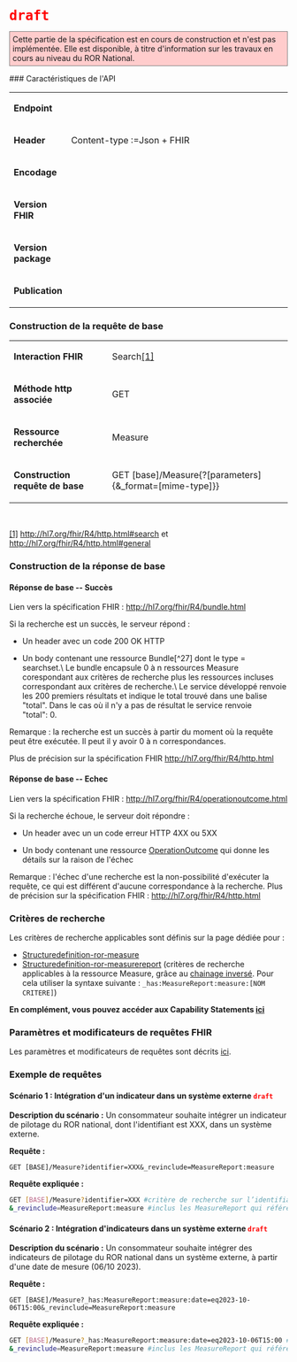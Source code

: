 <!-- ## 3.8	Consultation d’indicateurs de pilotage -->
<code><span style="color: #ff0000;font-weight:bold;font-size: x-large;">draft</span></code>
<p style="background-color: #ffcccc; border:1px solid grey; padding: 5px; max-width: 790px;">
Cette partie de la spécification est en cours de construction et n'est pas implémentée. Elle est disponible, à titre d'information sur les travaux en cours au niveau du ROR National.
</p>
### Caractéristiques de l'API 

<table width="100%">
<tbody>
<tr>
<td width="19%">
<p><strong>Endpoint</strong></p>
</td>
<td width="80%">
<p>&nbsp;</p>
</td>
</tr>
<tr>
<td width="19%">
<p><strong>Header</strong></p>
</td>
<td width="80%">
<p>Content-type&nbsp;:=Json + FHIR</p>
</td>
</tr>
<tr>
<td width="19%">
<p><strong>Encodage</strong></p>
</td>
<td width="80%">
<p>&nbsp;</p>
</td>
</tr>
<tr>
<td width="19%">
<p><strong>Version FHIR</strong></p>
</td>
<td width="80%">
<p>&nbsp;</p>
</td>
</tr>
<tr>
<td width="19%">
<p><strong>Version package</strong></p>
</td>
<td width="80%">
<p>&nbsp;</p>
</td>
</tr>
<tr>
<td width="19%">
<p><strong>Publication</strong></p>
</td>
<td width="80%">
<p>&nbsp;</p>
</td>
</tr>
</tbody>
</table>

###  Construction de la requête de base

<table>
<tbody>
<tr>
<td width="215">
<p><strong>Interaction FHIR</strong></p>
</td>
<td width="465">
<p>Search<a href="#_ftn1" name="_ftnref1">[1]</a></p>
</td>
</tr>
<tr>
<td width="215">
<p><strong>M&eacute;thode http associ&eacute;e</strong></p>
</td>
<td width="465">
<p>GET</p>
</td>
</tr>
<tr>
<td width="215">
<p><strong>Ressource recherch&eacute;e</strong></p>
</td>
<td width="465">
<p>Measure</p>
</td>
</tr>
<tr>
<td width="215">
<p><strong>Construction requ&ecirc;te de base</strong></p>
</td>
<td width="465">
<p>GET [base]/Measure{?[parameters]{&amp;_format=[mime-type]}}</p>
</td>
</tr>
</tbody>
</table>
<p>&nbsp;</p>
<p><a href="#_ftnref1" name="_ftn1">[1]</a> <a href="http://hl7.org/fhir/R4/http.html#search">http://hl7.org/fhir/R4/http.html#search</a> et <a href="http://hl7.org/fhir/R4/http.html#general">http://hl7.org/fhir/R4/http.html#general</a></p>

### Construction de la réponse de base

#### Réponse de base -- Succès

Lien vers la spécification FHIR : <http://hl7.org/fhir/R4/bundle.html>

Si la recherche est un succès, le serveur répond :

-   Un header avec un code 200 OK HTTP

-   Un body contenant une ressource Bundle[^27] dont le type = searchset.\ Le bundle encapsule 0 à n ressources Measure corespondant aux critères de recherche plus les ressources incluses correspondant aux critères de recherche.\ Le service développé renvoie les 200 premiers résultats et indique le total trouvé dans une balise \"total\". Dans le cas où il n'y a pas de résultat le service renvoie \"total\": 0.

Remarque : la recherche est un succès à partir du moment où la requête peut être exécutée. Il peut il y avoir 0 à n correspondances.

Plus de précision sur la spécification FHIR  <http://hl7.org/fhir/R4/http.html>

#### Réponse de base -- Echec

Lien vers la spécification FHIR : <http://hl7.org/fhir/R4/operationoutcome.html>

Si la recherche échoue, le serveur doit répondre :

-   Un header avec un un code erreur HTTP 4XX ou 5XX

-   Un body contenant une ressource [OperationOutcome](http://hl7.org/fhir/R4/operationoutcome.html) qui donne les détails sur la raison de l'échec

Remarque : l'échec d'une recherche est la non-possibilité d'exécuter la requête, ce qui est différent d'aucune correspondance à la recherche. Plus de précision sur la spécification FHIR : <http://hl7.org/fhir/R4/http.html>

### Critères de recherche

  Les critères de recherche applicables sont définis sur la page dédiée pour :
-    [Structuredefinition-ror-measure](search_param.html#structuredefinition-ror-measure)
-    [Structuredefinition-ror-measurereport](search_param.html#structuredefinition-ror-measurereport) (critères de recherche applicables à la ressource Measure, grâce au [chainage inversé](https://hl7.org/fhir/R4/search.html#has). Pour cela utiliser la syntaxe suivante :
`_has:MeasureReport:measure:[NOM CRITERE]`)

**En complément, vous pouvez accéder aux Capability Statements [ici](artifacts.html#behavior-capability-statements)**

### Paramètres et modificateurs de requêtes FHIR

Les paramètres et modificateurs de requêtes sont décrits [ici](modifiers.html).

### Exemple de requêtes

#### Scénario 1 : Intégration d'un indicateur dans un système externe <code><span style="color: #ff0000;">draft</span></code>

**Description du scénario :** Un consommateur souhaite intégrer un indicateur de pilotage du ROR national, dont l'identifiant est XXX, dans un système externe.

**Requête :**

`GET [BASE]/Measure?identifier=XXX&_revinclude=MeasureReport:measure `

**Requête expliquée :**

```sh
GET [BASE]/Measure?identifier=XXX #critère de recherche sur l’identifiant de l’indicateur
&_revinclude=MeasureReport:measure #inclus les MeasureReport qui référencent les Measure
```

#### Scénario 2 : Intégration d'indicateurs dans un système externe <code><span style="color: #ff0000;">draft</span></code>

**Description du scénario :** Un consommateur souhaite intégrer des indicateurs de pilotage du ROR national dans un système externe, à partir d'une date de mesure (06/10 2023).

**Requête :**

`GET [BASE]/Measure?_has:MeasureReport:measure:date=eq2023-10-06T15:00&_revinclude=MeasureReport:measure`

**Requête expliquée :**

```sh
GET [BASE]/Measure?_has:MeasureReport:measure:date=eq2023-10-06T15:00 #critère de recherche sur sur la date de mesure. Utilisation _has (reverse chaining) car c’est MeasureReport qui fait référence à Measure. 
&_revinclude=MeasureReport:measure #inclus les MeasureReport qui référencent les Measure
```